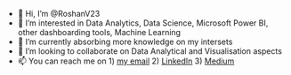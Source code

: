 - 👋 Hi, I’m @RoshanV23
- 👀 I’m interested in Data Analytics, Data Science, Microsoft Power BI, other dashboarding tools, Machine Learning 
- 🌱 I’m currently absorbing more knowledge on my intersets
- 💞️ I’m looking to collaborate on Data Analytical and Visualisation aspects
- 📫 You can reach me on 1) [my email](roshangeo23@gmail.com) 
                          2) [LinkedIn](www.linkedin.com/in/roshanv23) 
                          3) [Medium](roshanv23.medium.com)
                          
<!---
RoshanV23/RoshanV23 is a ✨ special ✨ repository because its `README.md` (this file) appears on your GitHub profile.
You can click the Preview link to take a look at your changes.
--->
